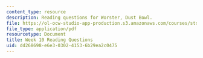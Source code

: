 ```yaml
---
content_type: resource
description: Reading questions for Worster, Dust Bowl.
file: https://ol-ocw-studio-app-production.s3.amazonaws.com/courses/sts-036-technology-and-nature-in-american-history-spring-2008/dd268698e6e3030241536b29ea2c0475_quest10.pdf
file_type: application/pdf
resourcetype: Document
title: Week 10 Reading Questions
uid: dd268698-e6e3-0302-4153-6b29ea2c0475
---
```

